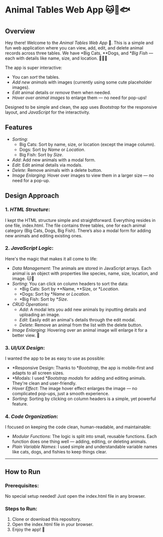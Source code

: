 # Animal Tables Web App 🐱🐶🐟

## Overview

Hey there! Welcome to the *Animal Tables Web App* 🐾. This is a simple and fun web application where you can view, add, edit, and delete animal records across three tables. We have *Big Cats, **Dogs, and **Big Fish* — each with details like name, size, and location. 🐯🐶🐋

The app is super interactive:
- You can *sort* the tables.
- *Add new animals* with images (currently using some cute placeholder images).
- *Edit* animal details or *remove* them when needed.
- *Hover over animal images* to enlarge them — no need for pop-ups!

Designed to be simple and clean, the app uses *Bootstrap* for the responsive layout, and *JavaScript* for the interactivity.

## Features
- *Sorting*: 
  - Big Cats: Sort by name, size, or location (except the image column).
  - Dogs: Sort by *Name* or *Location*.
  - Big Fish: Sort by *Size*.
- *Add*: Add new animals with a modal form.
- *Edit*: Edit animal details via modals.
- *Delete*: Remove animals with a delete button.
- *Image Enlarging*: Hover over images to view them in a larger size — no need for a pop-up.

## Design Approach

### 1. *HTML Structure*:
I kept the HTML structure simple and straightforward. Everything resides in one file, index.html. The file contains three tables, one for each animal category (Big Cats, Dogs, Big Fish). There’s also a modal form for adding new animals and editing existing ones.

### 2. *JavaScript Logic*:
Here's the magic that makes it all come to life:
- *Data Management*: The animals are stored in JavaScript arrays. Each animal is an object with properties like species, name, size, location, and image. 🐱🦈
- *Sorting*: You can click on column headers to sort the data:
  - *Big Cats: Sort by **Name, **Size, or **Location*.
  - *Dogs: Sort by **Name* or *Location*.
  - *Big Fish: Sort by **Size*.
- *CRUD Operations*: 
  - *Add*: A modal lets you add new animals by inputting details and uploading an image.
  - *Edit*: Easily edit an animal's details through the edit modal.
  - *Delete*: Remove an animal from the list with the delete button.
- *Image Enlarging*: Hovering over an animal image will enlarge it for a better view. 🧐

### 3. *UI/UX Design*:
I wanted the app to be as easy to use as possible:
- *Responsive Design: Thanks to **Bootstrap*, the app is mobile-first and adapts to all screen sizes.
- *Modals: I used **Bootstrap modals* for adding and editing animals. They're clean and user-friendly.
- *Hover Effect*: The image hover effect enlarges the image — no complicated pop-ups, just a smooth experience.
- *Sorting*: Sorting by clicking on column headers is a simple, yet powerful feature.

### 4. *Code Organization*:
I focused on keeping the code clean, human-readable, and maintainable:
- *Modular Functions*: The logic is split into small, reusable functions. Each function does one thing well — adding, editing, or deleting animals.
- *Plain Variable Names*: I used simple and understandable variable names like cats, dogs, and fishies to keep things clear.

---

## How to Run

### Prerequisites:
No special setup needed! Just open the index.html file in any browser.

### Steps to Run:
1. Clone or download this repository.
2. Open the index.html file in your browser.
3. Enjoy the app! 🎉